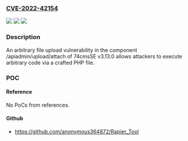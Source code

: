 ### [CVE-2022-42154](https://cve.mitre.org/cgi-bin/cvename.cgi?name=CVE-2022-42154)
![](https://img.shields.io/static/v1?label=Product&message=n%2Fa&color=blue)
![](https://img.shields.io/static/v1?label=Version&message=n%2Fa&color=blue)
![](https://img.shields.io/static/v1?label=Vulnerability&message=n%2Fa&color=brighgreen)

### Description

An arbitrary file upload vulnerability in the component /apiadmin/upload/attach of 74cmsSE v3.13.0 allows attackers to execute arbitrary code via a crafted PHP file.

### POC

#### Reference
No PoCs from references.

#### Github
- https://github.com/anonymous364872/Rapier_Tool

